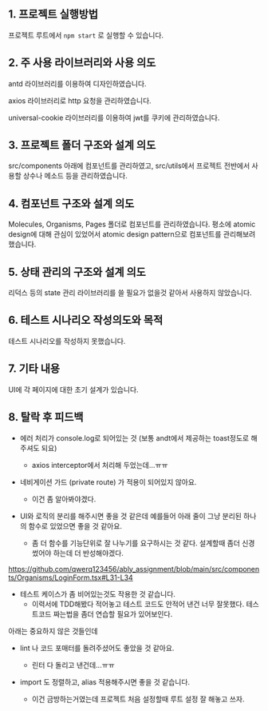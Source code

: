 ## 1. 프로젝트 실행방법

프로젝트 루트에서 ```npm start``` 로 실행할 수 있습니다.

## 2. 주 사용 라이브러리와 사용 의도

antd 라이브러리를 이용하여 디자인하였습니다.

axios 라이브러리로 http 요청을 관리하였습니다.

universal-cookie 라이브러리를 이용하여 jwt를 쿠키에 관리하였습니다.

## 3. 프로젝트 폴더 구조와 설계 의도

src/components 아래에 컴포넌트를 관리하였고, src/utils에서 프로젝트 전반에서 사용할 상수나 메소드 등을 관리하였습니다.

## 4. 컴포넌트 구조와 설계 의도

Molecules, Organisms, Pages 폴더로 컴포넌트를 관리하였습니다. 평소에 atomic design에 대해 관심이 있었어서 atomic design pattern으로 컴포넌트를 관리해보려 했습니다. 

## 5. 상태 관리의 구조와 설계 의도

리덕스 등의 state 관리 라이브러리를 쓸 필요가 없을것 같아서 사용하지 않았습니다.

## 6. 테스트 시나리오 작성의도와 목적

테스트 시나리오를 작성하지 못했습니다. 

## 7. 기타 내용

UI에 각 페이지에 대한 초기 설계가 있습니다. 


## 8. 탈락 후 피드백

* 에러 처리가 console.log로 되어있는 것 (보통 andt에서 제공하는 toast정도로 해주셔도 되요)
    - axios interceptor에서 처리해 두었는데...ㅠㅠ

* 네비게이션 가드 (private route) 가 적용이 되어있지 않아요.
    - 이건 좀 알아봐야겠다.

* UI와 로직의 분리를 해주시면 좋을 것 같은데 예를들어 아래 줄이 그냥 분리된 하나의 함수로 있었으면 좋을 것 같아요.
    - 좀 더 함수를 기능단위로 잘 나누기를 요구하시는 것 같다. 설계할때 좀더 신경썼어야 하는데 더 반성해야겠다.

https://github.com/qwerq123456/ably_assignment/blob/main/src/components/Organisms/LoginForm.tsx#L31-L34

* 테스트 케이스가 좀 비어있는것도 작용한 것 같습니다.
    - 이력서에 TDD해봤다 적어놓고 테스트 코드도 안적어 낸건 너무 잘못했다. 테스트코드 짜는법을 좀더 연습할 필요가 있어보인다. 

아래는 중요하지 않은 것들인데

* lint 나 코드 포매터를 돌려주셨어도 좋았을 것 같아요.
    - 린터 다 돌리고 낸건데...ㅠㅠ 
    
* import 도 정렬하고, alias 적용해주시면 좋을 것 같습니다.
    - 이건 금방하는거였는데 프로젝트 처음 설정할때 루트 설정 잘 해놓고 쓰자.

